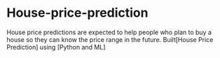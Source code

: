 # House-price-prediction
House price predictions are expected to help people who plan to buy a house so they can know the price range in the future. Built[House Price Prediction] using [Python and ML]
